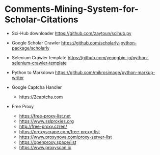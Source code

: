 # Comments-Mining-System-for-Scholar-Citations

* Sci-Hub downloader
  https://github.com/zaytoun/scihub.py

* Google Scholar Crawler
  https://github.com/scholarly-python-package/scholarly

* Selenium Crawler template
  https://github.com/yeongbin-jo/python-selenium-crawler-template

* Python to Markdown
  https://github.com/mikrosimage/python-markup-writer

* Google Captcha Handler
  * https://2captcha.com

* Free Proxy
  * https://free-proxy-list.net
  * https://www.sslproxies.org
  * http://free-proxy.cz/en/
  * https://proxyscrape.com/free-proxy-list
  * https://www.proxynova.com/proxy-server-list
  * https://openproxy.space/list
  * https://www.proxyscan.io

